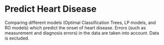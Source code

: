# Predict Heart Disease

Comparing different models (Optimal Classification Trees, LP models, and RO models) which predict the onset of heart disease.
Errors (such as measurement and diagnosis errors) in the data are taken into account. Data is excluded.
